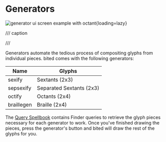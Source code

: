 # Generators

![generator ui screen example with octant](assets/generators.png){loading=lazy}

/// caption

///

Generators automate the tedious process of compositing glyphs from individual
pieces. bited comes with the following generators:

| Name       | Glyphs                   |
| ---------- | ------------------------ |
| sexify     | Sextants (2x3)           |
| sepsexify  | Separated Sextants (2x3) |
| octify     | Octants (2x4)            |
| braillegen | Braille (2x4)            |

The [Query Spellbook](../finder/query-spellbook) contains Finder queries to
retrieve the glyph pieces necessary for each generator to work. Once you've
finished drawing the pieces, press the generator's button and bited will draw
the rest of the glyphs for you.

